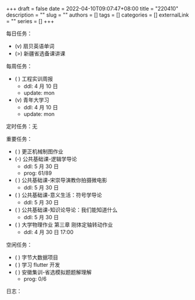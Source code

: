 +++ 
draft = false
date = 2022-04-10T09:07:47+08:00
title = "220410"
description = ""
slug = ""
authors = []
tags = []
categories = []
externalLink = ""
series = []
+++

每日任务：
- (v) 扇贝英语单词
- (>) 新疆省选备课讲课

每周任务：
- ( ) 工程实训周报
    - ddl: 4 月 10 日
    - update: mon
- (v) 青年大学习
    - ddl: 4 月 10 日
    - update: mon

定时任务：无

重要任务：
- ( ) 更正机械制图作业
- (-) 公共基础课-逻辑学导论
    - ddl: 5 月 30 日
    - prog: 61/89
- ( ) 公共基础课-宋崇导演教你拍摄微电影
    - ddl: 5 月 30 日
- ( ) 公共基础课-意义生活：符号学导论
    - ddl: 5 月 30 日
- ( ) 公共基础课-知识论导论：我们能知道什么
    - ddl: 5 月 30 日
- ( ) 大学物理作业 第三章 刚体定轴转动作业
    - ddl: 4 月 30 日 17:00

空闲任务：
- ( ) 字节大数据项目
- ( ) 学习 flutter 开发
- ( ) 安徽集训-省选模拟题题解理解
    - prog: 0/6

日志：
